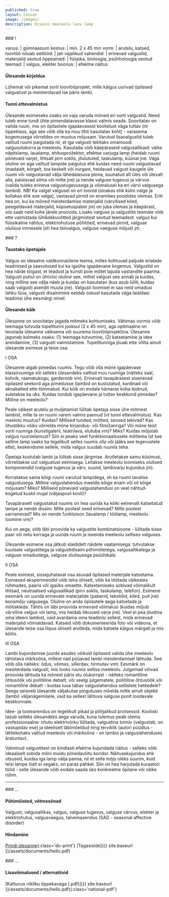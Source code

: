 ```yaml
---
published: true
layout: lesson
image: /images/
description: Disaini meeleolu loov lamp
---
```




<section class="section-bang">
### !

vanus: 				| gümnaasium
kestus: 			| min. 2 x 45 min
vorm: 				| arutelu, katsed, loovtöö
nõuab eeltööd:		| jah
vajalikud vahendid:	| erinevad valgustid, materjalid
seotud õppeained:	| füüsika, bioloogia, psühholoogia
seotud teemad:		| valgus, elekter
boonus:				| efektne näitus

#### Ülesande kirjeldus
Lühemat või pikemat sorti loovtööprojekt, mille käigus uurivad õpilased valgustust ja meisterdavad ise päris lambi.

#### Tunni ettevalmistus
Ülesande esimeseks osaks on vaja varuda mõned eri sorti valgustid. Need tuleb enne tundi ühte pimendatavasse klassi valmis seada. Soovitatav on valida ruum, mis on õpilastele igapäevasest koolielust väga tuttav (nt õppeklass, aga see võib olla ka muu tihti kasutatav koht) - varasema kogemusega võrreldes on muutus mõjusam. Varutud lisavalgustid tuleb valitud ruumi paigutada nii, et iga valgusti tekitaks omamoodi valgusolukorra ja meeleolu. Kasutada võib käepäraseid valgusallikaid: väike näpitslamp, laualamp, ehitusprožektor, efektse varjuga lamp (heidab ruumi põnevaid varje), lihtsalt pirn soklis, jõulutuled, taskulamp, küünal jne. Väga oluline on aga valitud lampide paigutus ehk kuidas need ruumi valgustavad (madalalt, kõrgelt, toa keskelt või nurgast, heidavad valgust kaugele üle ruumi või valgustavad välja lähedalasuva pinna, suunatud alt üles või ülevalt alla, paistavad silma või mitte jne) ja nende valguse tugevus ja värvus (valida tuleks erineva valgustugevusega ja võimalusel ka eri värvi valgusega lambid). NB! Ka valgel valgusel on eri toonid (sinakas ehk külm valge ja kollakas ehk soe valge), vastavad pirnid on enamikes poodides olemas. Eriti hea on, kui ka mõned meisterdamise materjalid (värvilised kiled, peegeldavad materjalid, küpsetuspaber jm) on juba olemas ja käepärast, siis saab neid kohe järele proovida. Lisaks valguse ja valgustite teemale võib ette valmistada lühikokkuvõtted järgmistest seotud teemadest: valgus kui füüsikaline nähtus, elektriohutuse põhitõed, erinevad pirnid, valguse olulisus inimesele (sh hea töövalgus, valguse vaeguse mõjud) jm. 

</section>

<section class="section-question">
### ?

#### Taustaks õpetajale
Valgus on ideaalne valdkonnaülene teema, milles kohtuvad paljude erialade teadmised ja saavutused kui ka igaühe igapäevane kogemus. Valgustid on hea näide tõigast, et teadust ja kunsti pole mõtet tajuda vastandite paarina. Valgusti puhul on ühtviisi oluline see, millist valgust see annab ja kuidas, ning milline see välja näeb ja kuidas on kasutatav (kus asub lüliti, kuidas saab valgusti asendit muuta jne). Valgusti loomisel ei saa neid omadusi lahku lüüa, valgusti disainimine eeldab oskust kasutada väga laialdasi teadmisi ühe eesmärgi nimel.

#### Ülesande käik

Ülesanne on soovitatav jagada mitmeks kohtumiseks. Vähimas vormis võib teemaga tutvuda topelttunni jooksul (2 x 45 min), aga optimaalne on teostada ülesanne väiksema või suurema loovtööprojektina. Ülesanne jaguneb kolmeks osaks: (1) teemaga tutvumine, (2) katsetamine ja idee arendamine, (3) valgusti valmistamine. Topelttunniga jõuab ette võtta ainult ülesande esimese ja teise osa.

I OSA

Ülesanne algab pimedas ruumis. Tegu võib olla mõne igapäevase klassiruumiga või selleks ülesandeks valitud muu ruumiga (näiteks saal, kohvik, raamatukogu, garderoob vm). Erinevalt tavapärasest sisenevad õpilased seekord aga pimedusse (lambid on kustutatud, kardinad või aknakatted ette tõmmatud. Kui kõik on endale hämaras koha leidnud, suletakse ka uks. Kuidas tundub igapäevane ja tuttav keskkond pimedas? Milline on meeleolu?

Peale väikest arutelu ja muljetamist lülitab õpetaja sisse ühe mitmest lambist, mille ta on ruumi varem valmis pannud (vt tunni ettevalmistus). Kas meelolu muutus? Kuidas? Millised tunded, mõtted, seosed tekivad? Kas õhustikku võiks võrrelda mõne kirjandus- või filmižanriga? Või mõne teist sorti ruumiga (kunstigalerii, teatrilava, elutuba vm)? Miks? Kuidas mõjutab valgus ruumielamust? Siin ei peaks veel funktsionaalsusele mõtlema (st kas selline lamp saaks ka tegelikult selles ruumis olla või jääks see tegevustele ette), keskendume sellele, mida valgus suudab ruumis teha.

Õpetaja kustutab lambi ja lülitab sisse järgmise. Arutletakse samu küsimusi, võrreldakse uut valgustust eelmisega. Leitakse meeleolu loomiseks olulised komponendid (valguse tugevus ja värv, suund, lambivarju kujundus jm).

Korratakse sama kõigi ruumi varutud lampidega, sh ka ruumi tavalise valgustusega. Milline valguslahendus meeldis kõige enam või oli kõige mõjusam? Miks? Milliseid põnevaid valguslahendusi on veel nähtud-kogetud kuskil mujal (väljaspool kooli)?

Tavapäraselt valgustatud ruumis on hea uurida ka kõiki eelnevalt katsetatud lampe ja nende disaini. Mille poolest need erinevad? Mille poolest sarnanevad? Mis on nende funktsioon (laualamp / töölamp, meeleolu loomine vm)?

Kui on aega, võib läbi proovida ka valgustite kombinatsioone - lülitada sisse paar või mitu korraga ja uurida ruumi ja iseenda meeleolu sellises valguses.

Ülesande esimene osa jätkub slaididelt näidete vaatamisega: tutvutakse kuulsate valgustitega ja valgustidisaini põhimõtetega, valgusallikatega ja valguse omadustega, valguse olulisusega psüühikale.

II OSA

Peale esimest, sissejuhatavat osa asuvad õpilased materjale katsetama. Esimesed eksperimendid võib teha ühiselt, võib ka töötada väikestes rühmades, paaris või igaüks omaette. Katsetamiseks sobivad võimalikult lihtsad, neutraalsed valgusallikad (pirn soklis, taskulamp, telefon). Esimene eesmärk on uurida erinevate materjalide (paberid, tekstiilid, kiled, puit jne) koosmõju valgusega. Oluline on anda õpilastele aega katsetada ja mõtiskleda. Tähtis on läbi proovida erinevaid võimalusi (kuidas mõjub värviline valgus või lamp, mis heidab liikuvaid varje jne). Veel ei pea jõudma oma ideeni lambist, vaid avardama oma teadmisi sellest, mida erinevad materjalid võimaldavad. Katseid võib dokumenteerida foto või videona, et ülesande teise osa lõpus ühiselt arutleda, mida katsete käigus märgati ja mis köitis.

III OSA

Lambi kujundamise juurde asudes võiksid õpilased valida ühe meeleolu tähistava märksõna, millest nad püüavad lambi meisterdamisel lähtuda. See võib olla näiteks: õdus, võimas, sillerdav, hirmutav vmt. Eesmärk on meisterdada valgusti, mis looks ruumis sellise meeleolu. Julgemad võivad proovida lähtuda ka mõnest päris elu olukorrast - näiteks romantiline õhtusöök või poliitiline debatt, või veelgi julgematele, poliitiline õhtusöök või romantiline debatt - kuidas luua tabav valguslahendus sellistele hetkedele? Seega seisneb ülesande väljakutse pingutuses mõelda mitte ainult objekti (lambi) väljanägemisele, vaid ka sellest lähtuva valguse poolt loodavale keskkonnale.

Idee- ja tootearendus on tegelikult pikad ja põhjalikud protsessid. Kooliski tasub selleks ülesandeks aega varuda, kuna tulemus peab olema professionaalne: ohutu elektrivõrku lülitada, valgustina toimiv (valgustab, on vastupidav ese) ja ideeliselt läbimõeldud ning terviklik (autori püüdlus - lähtekohaks valitud meeleolu või märksõna - on lambis ja valguslahenduses äratuntav).

Valminud valgustitest on kindlasti efektne kujundada näitus - selleks võib ideaalselt sobida mõni muidu pimedavõitu koridor. Näitusekujundus ehk otsused, kuidas iga lamp välja panna, nii et selle mõju oleks suurim, kuid teisi lampe liialt ei segaks, on paras pähkel. Siin on hea harjutada kuraatori tööd - selle ülesande võib endale saada üks konkreetne õpilane või väike rühm.


</section>

------

<section class="section-dots">
### ...

#### Põhimõisted, võtmesõnad
Valgusti, valgusallikas, valgus, valguse tugevus, valguse värvus, elekter ja elektriohutus, valgusvaegus, talvemasendus (SAD - seasonal affective disorder)

#### Hindamine


[Prindi ülesanne](){:class='do-print'}
[Tagasiside]({{ site.baseurl }}/assets/documents/hello.pdf)
</section>


<section class="section-background">
### ...

#### Lisavõimalused / alternatiivid


[Kattuvus riikliku õppekavaga (.pdf)]({{ site.baseurl }}/assets/documents/hello.pdf){:class='national-pdf'}
</section>
